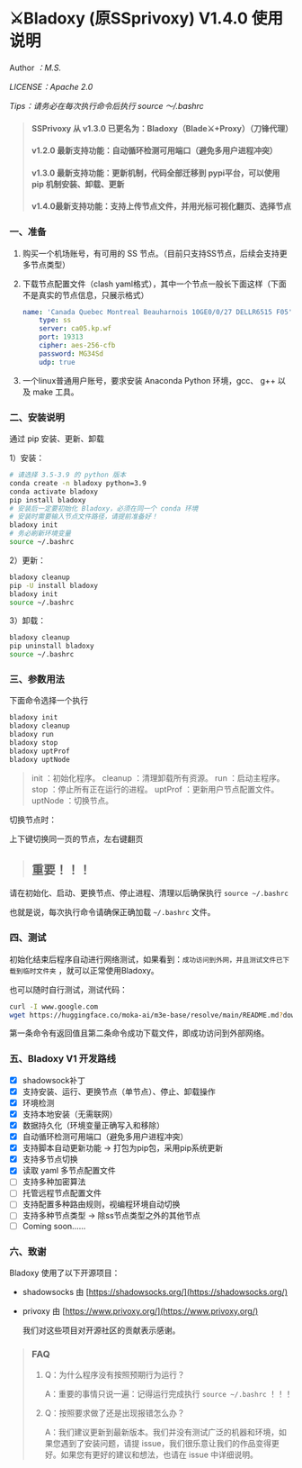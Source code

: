 # ⚔️Bladoxy (原SSprivoxy) V1.4.0 使用说明

Author *：M.S.*

*LICENSE：Apache 2.0*

*Tips：请务必在每次执行命令后执行 source ～/.bashrc*



> #### SSPrivoxy 从 v1.3.0 已更名为：Bladoxy（Blade⚔️+Proxy）（刀锋代理）
> #### v1.2.0 最新支持功能：自动循环检测可用端口（避免多用户进程冲突）
>
> #### v1.3.0 最新支持功能：更新机制，代码全部迁移到 pypi平台，可以使用 pip 机制安装、卸载、更新
>
> #### v1.4.0最新支持功能：支持上传节点文件，并用光标可视化翻页、选择节点



### 一、准备

1. 购买一个机场账号，有可用的 SS 节点。（目前只支持SS节点，后续会支持更多节点类型）
2. 下载节点配置文件（clash yaml格式），其中一个节点一般长下面这样（下面不是真实的节点信息，只展示格式）

    ```yaml
    name: 'Canada Quebec Montreal Beauharnois 10GE0/0/27 DELLR6515 F05'
        type: ss
        server: ca05.kp.wf
        port: 19313
        cipher: aes-256-cfb
        password: MG34Sd
        udp: true
    ```
3. 一个linux普通用户账号，要求安装 Anaconda Python 环境，gcc、 g++ 以及 make 工具。

### 二、安装说明

通过 pip 安装、更新、卸载

1）安装：

```bash
# 请选择 3.5-3.9 的 python 版本
conda create -n bladoxy python=3.9
conda activate bladoxy
pip install bladoxy
# 安装后一定要初始化 Bladoxy，必须在同一个 conda 环境
# 安装时需要输入节点文件路径，请提前准备好！
bladoxy init
# 务必刷新环境变量
source ~/.bashrc
```

2）更新：

```bash
bladoxy cleanup
pip -U install bladoxy
bladoxy init
source ~/.bashrc
```

3）卸载：

```bash
bladoxy cleanup
pip uninstall bladoxy
source ~/.bashrc
```

### 三、参数用法

下面命令选择一个执行

```bash
bladoxy init
bladoxy cleanup
bladoxy run
bladoxy stop
bladoxy uptProf
bladoxy uptNode
```

> init ：初始化程序。
> cleanup ：清理卸载所有资源。
> run ：启动主程序。
> stop ：停止所有正在运行的进程。
> uptProf ：更新用户节点配置文件。
> uptNode ：切换节点。

切换节点时：

上下键切换同一页的节点，左右键翻页



> ## **重要！！！**

请在初始化、启动、更换节点、停止进程、清理以后确保执行 ```source ~/.bashrc``` 

也就是说，每次执行命令请确保正确加载 ```~/.bashrc``` 文件。

### 四、测试

初始化结束后程序自动进行网络测试，如果看到：`成功访问到外网，并且测试文件已下载到临时文件夹` ，就可以正常使用Bladoxy。

也可以随时自行测试，测试代码：

```bash
curl -I www.google.com
wget https://huggingface.co/moka-ai/m3e-base/resolve/main/README.md?download=true
```

第一条命令有返回值且第二条命令成功下载文件，即成功访问到外部网络。

### 五、Bladoxy V1 开发路线

- [x] shadowsock补丁
- [x] 支持安装、运行、更换节点（单节点）、停止、卸载操作
- [x] 环境检测
- [x] 支持本地安装（无需联网）
- [x] 数据持久化（环境变量正确写入和移除）
- [x] 自动循环检测可用端口（避免多用户进程冲突）
- [x] 支持脚本自动更新功能 -> 打包为pip包，采用pip系统更新
- [x] 支持多节点切换
- [x] 读取 yaml 多节点配置文件
- [ ] 支持多种加密算法
- [ ] 托管远程节点配置文件
- [ ] 支持配置多种路由规则，视编程环境自动切换
- [ ] 支持多种节点类型 -> 除ss节点类型之外的其他节点
- [ ] Coming soon……

### 六、致谢

Bladoxy 使用了以下开源项目：
- shadowsocks 由 [https://shadowsocks.org/](https://shadowsocks.org/)

- privoxy 由 [https://www.privoxy.org/](https://www.privoxy.org/)

  我们对这些项目对开源社区的贡献表示感谢。

> ### FAQ
>
> 1. Q：为什么程序没有按照预期行为运行？
>
>    A：重要的事情只说一遍：记得运行完成执行 ```source ~/.bashrc``` ！！！
>
> 4. Q：按照要求做了还是出现报错怎么办？
>
>    A：我们建议更新到最新版本。我们并没有测试广泛的机器和环境，如果您遇到了安装问题，请提 issue，我们很乐意让我们的作品变得更好。如果您有更好的建议和想法，也请在 issue 中详细说明。
